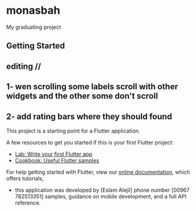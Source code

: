 # monasbah

My graduating project

## Getting Started

## editing //

## 1- wen scrolling some labels scroll with other widgets and the other some don't scroll 
## 2- add rating bars where they should found 



This project is a starting point for a Flutter application.

A few resources to get you started if this is your first Flutter project:

- [Lab: Write your first Flutter app](https://flutter.dev/docs/get-started/codelab)
- [Cookbook: Useful Flutter samples](https://flutter.dev/docs/cookbook)

For help getting started with Flutter, view our
[online documentation](https://flutter.dev/docs), which offers tutorials,
- this application was developed by [Eslam Alejil] phone number [00967 782513351] 
samples, guidance on mobile development, and a full API reference.
